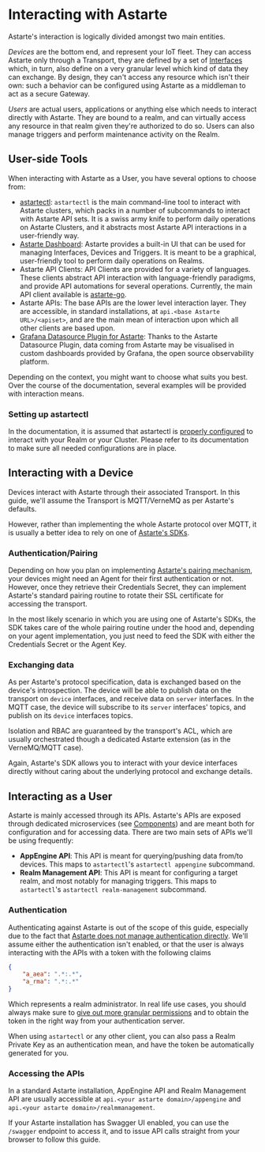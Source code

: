 # Interacting with Astarte

Astarte's interaction is logically divided amongst two main entities.

*Devices* are the bottom end, and represent your IoT fleet. They can access Astarte only through a Transport, they are defined by a set of [Interfaces](030-interface.html) which, in turn, also define on a very granular level which kind of data they can exchange. By design, they can't access any resource which isn't their own: such a behavior can be configured using Astarte as a middleman to act as a secure Gateway.

*Users* are actual users, applications or anything else which needs to interact directly with Astarte. They are bound to a realm, and can virtually access any resource in that realm given they're authorized to do so. Users can also manage triggers and perform maintenance activity on the Realm.

## User-side Tools

When interacting with Astarte as a User, you have several options to choose from:

* [astartectl](https://github.com/astarte-platform/astartectl): `astartectl` is the main command-line tool to interact with Astarte clusters, which packs
  in a number of subcommands to interact with Astarte API sets. It is a swiss army knife to perform daily operations on Astarte Clusters, and it abstracts
  most Astarte API interactions in a user-friendly way.
* [Astarte Dashboard](015-astarte_dashboard.html): Astarte provides a built-in UI that can be used for managing Interfaces, Devices and Triggers.
  It is meant to be a graphical, user-friendly tool to perform daily operations on Realms.
* Astarte API Clients: API Clients are provided for a variety of languages. These clients abstract API interaction with language-friendly paradigms, and provide
  API automations for several operations. Currently, the main API client available is [astarte-go](https://github.com/astarte-platform/astarte-go).
* Astarte APIs: The base APIs are the lower level interaction layer. They are accessible, in standard installations, at `api.<base Astarte URL>/<apiset>`, and are
  the main mean of interaction upon which all other clients are based upon.
* [Grafana Datasource Plugin for Astarte](080-grafana_datasource.md): Thanks to the Astarte Datasource Plugin, data coming from Astarte
  may be visualised in custom dashboards provided by Grafana, the open source observability platform.


Depending on the context, you might want to choose what suits you best. Over the course of the documentation, several examples will be provided with
interaction means.

### Setting up astartectl

In the documentation, it is assumed that astartectl is [properly configured](https://github.com/astarte-platform/astartectl/tree/master#configuration) to interact with your Realm or your Cluster. Please refer to its documentation to make sure all needed configurations are in place.

## Interacting with a Device

Devices interact with Astarte through their associated Transport. In this guide, we'll assume the Transport is MQTT/VerneMQ as per Astarte's defaults.

However, rather than implementing the whole Astarte protocol over MQTT, it is usually a better idea to rely on one of [Astarte's SDKs](https://github.com/search?q=org%3Aastarte-platform+sdk).

### Authentication/Pairing

Depending on how you plan on implementing [Astarte's pairing mechanism](050-pairing_mechanism.html), your devices might need an Agent for their first authentication or not. However, once they retrieve their Credentials Secret, they can implement Astarte's standard pairing routine to rotate their SSL certificate for accessing the transport.

In the most likely scenario in which you are using one of Astarte's SDKs, the SDK takes care of the whole pairing routine under the hood and, depending on your agent implementation, you just need to feed the SDK with either the Credentials Secret or the Agent Key.

### Exchanging data

As per Astarte's protocol specification, data is exchanged based on the device's introspection. The device will be able to publish data on the transport on `device` interfaces, and receive data on `server` interfaces. In the MQTT case, the device will subscribe to its `server` interfaces' topics, and publish on its `device` interfaces topics.

Isolation and RBAC are guaranteed by the transport's ACL, which are usually orchestrated though a dedicated Astarte extension (as in the VerneMQ/MQTT case).

Again, Astarte's SDK allows you to interact with your device interfaces directly without caring about the underlying protocol and exchange details.

## Interacting as a User

Astarte is mainly accessed through its APIs. Astarte's APIs are exposed through dedicated microservices (see [Components](020-components.html)) and are meant both for configuration and for accessing data. There are two main sets of APIs we'll be using frequently:

* **AppEngine API**: This API is meant for querying/pushing data from/to devices. This maps to `astartectl`'s `astartectl appengine` subcommand.
* **Realm Management API**: This API is meant for configuring a target realm, and most notably for managing triggers. This maps to `astartectl`'s `astartectl realm-management` subcommand.

### Authentication

Authenticating against Astarte is out of the scope of this guide, especially due to the fact that [Astarte does not manage authentication directly](070-auth.html). We'll assume either the authentication isn't enabled, or that the user is always interacting with the APIs with a token with the following claims

```json
{
    "a_aea": ".*:.*",
    "a_rma": ".*:.*"
}
```

Which represents a realm administrator. In real life use cases, you should always make sure to [give out more granular permissions](070-auth.html#granular-claims) and to obtain the token in the right way from your authentication server.

When using `astartectl` or any other client, you can also pass a Realm Private Key as an authentication mean, and have the token be automatically generated for you.

### Accessing the APIs

In a standard Astarte installation, AppEngine API and Realm Management API are usually accessible at `api.<your astarte domain>/appengine` and `api.<your astarte domain>/realmmanagement`.

If your Astarte installation has Swagger UI enabled, you can use the `/swagger` endpoint to access it, and to issue API calls straight from your browser to follow this guide.
